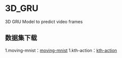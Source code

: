 # 3D_GRU
 3D GRU Model to predict video frames

## 数据集下载
1.moving-mnist：[moving-mnist](https://aistudio.baidu.com/aistudio/datasetDetail/18733)
1.kth-action：[kth-action](https://aistudio.baidu.com/aistudio/datasetDetail/18582)
